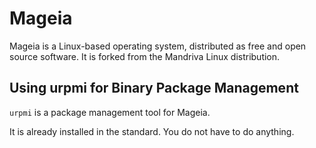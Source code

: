 # Mageia

Mageia is a Linux-based operating system, distributed as free and open source software. It is forked from the Mandriva Linux distribution.

## Using urpmi for Binary Package Management

`urpmi` is a package management tool for Mageia.

It is already installed in the standard. You do not have to do anything.
